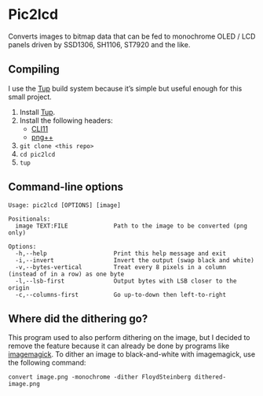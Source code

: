 # Pic2lcd

Converts images to bitmap data that can be fed to monochrome OLED / LCD panels driven by SSD1306, SH1106, ST7920 and the like. 

## Compiling

I use the [Tup](https://github.com/gittup/tup) build system because it’s simple but useful enough for this small project.

1. Install [Tup](https://github.com/gittup/tup).
2. Install the following headers:
    - [CLI11](https://github.com/CLIUtils/CLI11)
    - [png++](https://www.nongnu.org/pngpp/)
3. `git clone <this repo>`
4. `cd pic2lcd`
5. `tup`

## Command-line options

```
Usage: pic2lcd [OPTIONS] [image]

Positionals:
  image TEXT:FILE             Path to the image to be converted (png only)

Options:
  -h,--help                   Print this help message and exit
  -i,--invert                 Invert the output (swap black and white)
  -v,--bytes-vertical         Treat every 8 pixels in a column (instead of in a row) as one byte
  -l,--lsb-first              Output bytes with LSB closer to the origin
  -c,--columns-first          Go up-to-down then left-to-right
```

## Where did the dithering go?

This program used to also perform dithering on the image, but I decided to remove the feature because it can already be done by programs like [imagemagick](https://imagemagick.org/index.php). To dither an image to black-and-white with imagemagick, use the following command:

`convert image.png -monochrome -dither FloydSteinberg dithered-image.png`
